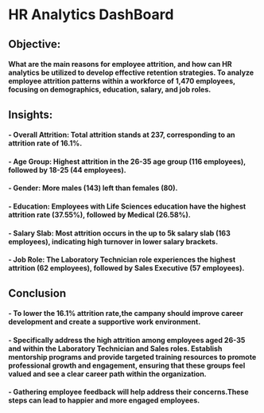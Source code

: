 # HR Analytics DashBoard

## Objective:

#### What are the main reasons for employee attrition, and how can HR analytics be utilized to develop effective retention strategies. To analyze employee attrition patterns within a workforce of 1,470 employees, focusing on demographics, education, salary, and job roles.


## Insights:

#### - Overall Attrition: Total attrition stands at 237, corresponding to an attrition rate of 16.1%.
 

#### - Age Group: Highest attrition in the 26-35 age group (116 employees), followed by 18-25 (44 employees).

#### - Gender: More males (143) left than females (80).
 

#### - Education: Employees with Life Sciences education have the highest attrition rate (37.55%), followed by Medical (26.58%).
 
#### - Salary Slab: Most attrition occurs in the up to 5k salary slab (163 employees), indicating high turnover in lower salary brackets.
 

#### - Job Role: The Laboratory Technician role experiences the highest attrition (62 employees), followed by Sales Executive (57 employees).
 

 

## Conclusion
#### - To lower the 16.1% attrition rate,the campany should improve career development and create a supportive work environment.
 

#### - Specifically address the high attrition among employees aged 26-35 and within the Laboratory Technician and Sales roles. Establish mentorship programs and provide targeted training resources to promote professional growth and engagement, ensuring that these groups feel valued and see a clear career path within the organization.
 

#### - Gathering employee feedback will help address their concerns.These steps can lead to happier and more engaged employees.
 
